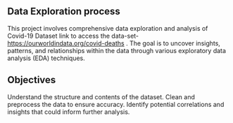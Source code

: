 ## Data Exploration process
This project involves comprehensive data exploration and analysis of Covid-19 Dataset link to access the data-set-https://ourworldindata.org/covid-deaths . The goal is to uncover insights, patterns, and relationships within the data through various exploratory data analysis (EDA) techniques.
## Objectives
Understand the structure and contents of the dataset.
Clean and preprocess the data to ensure accuracy.
Identify potential correlations and insights that could inform further analysis.
